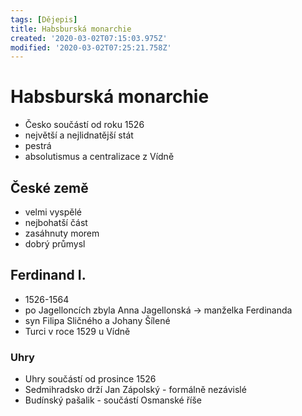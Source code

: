 ```yaml
---
tags: [Dějepis]
title: Habsburská monarchie
created: '2020-03-02T07:15:03.975Z'
modified: '2020-03-02T07:25:21.758Z'
---
```


# Habsburská monarchie
- Česko součástí od roku 1526
- největší a nejlidnatější stát
- pestrá
- absolutismus a centralizace z Vídně
## České země
- velmi vyspělé
- nejbohatší část
- zasáhnuty morem
- dobrý průmysl
## Ferdinand I.
- 1526-1564
- po Jagelloncích zbyla Anna Jagellonská → manželka Ferdinanda
- syn Filipa Sličného a Johany Šílené
- Turci v roce 1529 u Vídně
### Uhry
- Uhry součástí od prosince 1526
- Sedmihradsko drží Jan Zápolský - formálně nezávislé
- Budínský pašalik - součástí Osmanské říše
